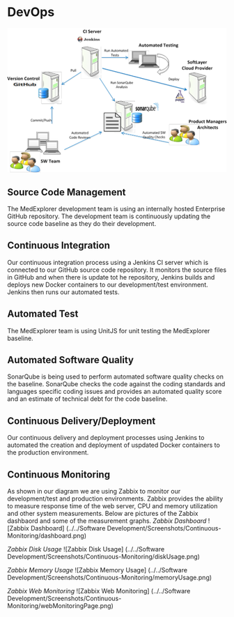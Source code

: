 # DevOps
![Devops](../../Diagrams/ADS_DevOps.png)

## Source Code Management

The MedExplorer development team is using an internally hosted Enterprise GitHub repository.  The development team is continuously updating the source code baseline as they do their development.

## Continuous Integration

Our continuous integration process using a Jenkins CI server which is connected to our GitHub source code repository.  It monitors the source files in GitHub and when there is update tot he repository, Jenkins builds and deploys new Docker containers to our development/test environment.  Jenkins then runs our automated tests.

## Automated Test

The MedExplorer team is using UnitJS for unit testing the MedExplorer baseline.

## Automated Software Quality

SonarQube is being used to perform automated software quality checks on the baseline.  SonarQube checks the code against the coding standards and languages specific coding issues and provides an automated quality score and an estimate of technical debt for the code baseline.

## Continuous Delivery/Deployment

Our continuous delivery and deployment processes using Jenkins to automated the creation and deployment of uspdated Docker containers to the production environment.

## Continuous Monitoring

As shown in our diagram we are using Zabbix to monitor our development/test and production environments.   Zabbix provides the ability to measure response time of the web server, CPU and memory utilization and other system measurements.  Below are pictures of the Zabbix dashbaord and some of the measurement graphs.
*Zabbix Dashboard*
![Zabbix Dashboard] (../../Software Development/Screenshots/Continuous-Monitoring/dashboard.png)

*Zabbix Disk Usage*
![Zabbix Disk Usage] (../../Software Development/Screenshots/Continuous-Monitoring/diskUsage.png)

*Zabbix Memory Usage*
![Zabbix Memory Usage] (../../Software Development/Screenshots/Continuous-Monitoring/memoryUsage.png)

*Zabbix Web Monitoring*
![Zabbix Web Monitoring] (../../Software Development/Screenshots/Continuous-Monitoring/webMonitoringPage.png)
